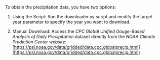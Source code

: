 To obtain the precipitation data, you have two options:

1. Using the Script: Run the downloader.py script and modify the target year parameter to specify the year you want to download.

2. Manual Download: Access the *CPC Global Unified Gauge-Based Analysis of Daily Precipitation* dataset directly from the *NOAA Climate Prediction Center website*:
[https://psl.noaa.gov/data/gridded/data.cpc.globalprecip.html](https://psl.noaa.gov/data/gridded/data.cpc.globalprecip.html)
